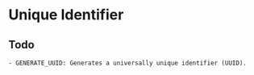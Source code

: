 # Unique Identifier 
## Todo
    - GENERATE_UUID: Generates a universally unique identifier (UUID).

